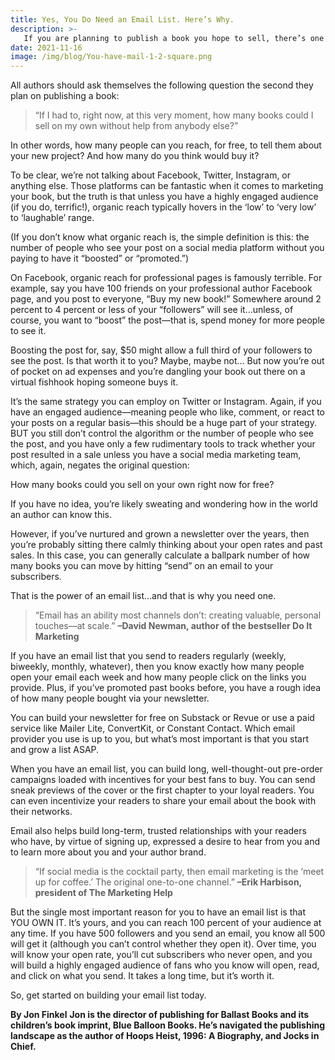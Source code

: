 ```yaml
---
title: Yes, You Do Need an Email List. Here’s Why.
description: >-
   If you are planning to publish a book you hope to sell, there’s one marketing tool you mustn’t ignore.
date: 2021-11-16
image: /img/blog/You-have-mail-1-2-square.png
---
```


All authors should ask themselves the following question the second they plan on publishing a book:

> “If I had to, right now, at this very moment, how many books could I sell on my own without help from anybody else?”

In other words, how many people can you reach, for free, to tell them about your new project? And how many do you think would buy it?

To be clear, we’re not talking about Facebook, Twitter, Instagram, or anything else. Those platforms can be fantastic when it comes to marketing your book, but the truth is that unless you have a highly engaged audience (if you do, terrific!), organic reach typically hovers in the ‘low’ to ‘very low’ to ‘laughable’ range.

(If you don’t know what organic reach is, the simple definition is this: the number of people who see your post on a social media platform without you paying to have it “boosted” or “promoted.”)

On Facebook, organic reach for professional pages is famously terrible. For example, say you have 100 friends on your professional author Facebook page, and you post to everyone, “Buy my new book!” Somewhere around 2 percent to 4 percent or less of your “followers” will see it…unless, of course, you want to “boost” the post—that is, spend money for more people to see it.

Boosting the post for, say, $50 might allow a full third of your followers to see the post. Is that worth it to you? Maybe, maybe not… But now you’re out of pocket on ad expenses and you’re dangling your book out there on a virtual fishhook hoping someone buys it.

It’s the same strategy you can employ on Twitter or Instagram. Again, if you have an engaged audience—meaning people who like, comment, or react to your posts on a regular basis—this should be a huge part of your strategy. BUT you still don’t control the algorithm or the number of people who see the post, and you have only a few rudimentary tools to track whether your post resulted in a sale unless you have a social media marketing team, which, again, negates the original question:

How many books could you sell on your own right now for free?

If you have no idea, you’re likely sweating and wondering how in the world an author can know this.

However, if you’ve nurtured and grown a newsletter over the years, then you’re probably sitting there calmly thinking about your open rates and past sales. In this case, you can generally calculate a ballpark number of how many books you can move by hitting “send” on an email to your subscribers.

That is the power of an email list…and that is why you need one.

> “Email has an ability most channels don’t: creating valuable, personal touches—at scale.” **–David Newman, author of the bestseller Do It Marketing**

If you have an email list that you send to readers regularly (weekly, biweekly, monthly, whatever), then you know exactly how many people open your email each week and how many people click on the links you provide. Plus, if you’ve promoted past books before, you have a rough idea of how many people bought via your newsletter.

You can build your newsletter for free on Substack or Revue or use a paid service like Mailer Lite, ConvertKit, or Constant Contact. Which email provider you use is up to you, but what’s most important is that you start and grow a list ASAP.

When you have an email list, you can build long, well-thought-out pre-order campaigns loaded with incentives for your best fans to buy. You can send sneak previews of the cover or the first chapter to your loyal readers. You can even incentivize your readers to share your email about the book with their networks.

Email also helps build long-term, trusted relationships with your readers who have, by virtue of signing up, expressed a desire to hear from you and to learn more about you and your author brand.

> “If social media is the cocktail party, then email marketing is the ‘meet up for coffee.’ The original one-to-one channel.” **–Erik Harbison, president of The Marketing Help**

But the single most important reason for you to have an email list is that YOU OWN IT. It’s yours, and you can reach 100 percent of your audience at any time. If you have 500 followers and you send an email, you know all 500 will get it (although you can’t control whether they open it). Over time, you will know your open rate, you’ll cut subscribers who never open, and you will build a highly engaged audience of fans who you know will open, read, and click on what you send. It takes a long time, but it’s worth it.

So, get started on building your email list today.

**By Jon Finkel**
**Jon is the director of publishing for Ballast Books and its children’s book imprint, Blue Balloon Books. He’s navigated the publishing landscape as the author of Hoops Heist, 1996: A Biography, and Jocks in Chief.**